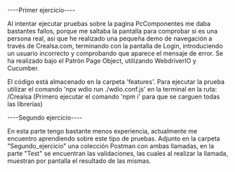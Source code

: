 ----Primer ejercicio---- 

Al intentar ejecutar pruebas sobre la pagina PcComponentes me daba bastantes fallos, porque me saltaba la pantalla para comprobar si es una persona real, asi que he realizado una pequeña demo de navegación a través de Crealsa.com, terminando con la pantalla de Login, introduciendo un usuario incorrecto y comprobando que aparece el mensaje de error. Se ha realizado bajo el Patrón Page Object, utilizando WebdriverIO y Cucumber.

El código está almacenado en la carpeta 'features'. Para ejecutar la prueba utilizar el comando 'npx wdio run ./wdio.conf.js' en la terminal en la ruta: /Crealsa (Primero ejecutar el comando 'npm i' para que se carguen todas las librerías)

----Segundo ejercicio---- 

En esta parte tengo bastante menos experiencia, actualmente me encuentro aprendiendo sobre este tipo de pruebas.
Adjunto en la carpeta "Segundo_ejercicio" una colección Postman con ambas llamadas, en la parte "Test" se encuentran las validaciones, las cuales al realizar la llamada, muestran por pantalla el resultado de las mismas.
